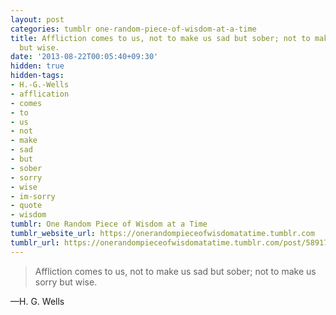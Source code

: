 ```yaml
---
layout: post
categories: tumblr one-random-piece-of-wisdom-at-a-time
title: Affliction comes to us, not to make us sad but sober; not to make us sorry
  but wise.
date: '2013-08-22T00:05:40+09:30'
hidden: true
hidden-tags:
- H.-G.-Wells
- afflication
- comes
- to
- us
- not
- make
- sad
- but
- sober
- sorry
- wise
- im-sorry
- quote
- wisdom
tumblr: One Random Piece of Wisdom at a Time
tumblr_website_url: https://onerandompieceofwisdomatatime.tumblr.com
tumblr_url: https://onerandompieceofwisdomatatime.tumblr.com/post/58917006261/affliction-comes-to-us-not-to-make-us-sad-but
---
```

> Affliction comes to us, not to make us sad but sober; not to make us sorry but wise.

—H. G. Wells
